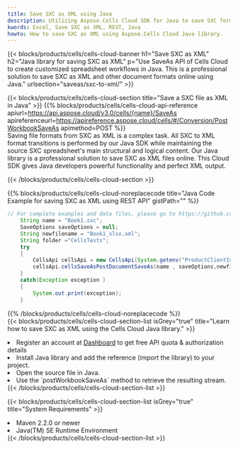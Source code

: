```yaml
---
title: Save SXC as XML using Java 
description: Utilizing Aspose.Cells Cloud SDK for Java to save SXC format file as XML format file. 
kwords: Excel, Save SXC as XML, REST, Java
howto: How to save SXC as XML using Aspose.Cells Cloud Java library.
---
```



{{< blocks/products/cells/cells-cloud-banner h1="Save SXC as XML" h2="Java library for saving SXC as XML" p="Use SaveAs API of Cells Cloud to create customized spreadsheet workflows in Java. This is a professional solution to save SXC as XML and other document formats online using Java." urlsection="saveas/sxc-to-xml/" >}}

{{< blocks/products/cells/cells-cloud-section  title="Save a SXC file as XML in Java" >}}
{{% blocks/products/cells/cells-cloud-api-reference  apiurl=https://api.aspose.cloud/v3.0/cells/{name}/SaveAs  apireferenceurl=https://apireference.aspose.cloud/cells/#/Conversion/PostWorkbookSaveAs  apimethod=POST %}}
<br/>
Saving file formats from SXC as XML is a complex task. All SXC to XML format transitions is performed by our Java SDK while maintaining the source SXC spreadsheet's main structural and logical content. Our Java library is a professional solution to save SXC as XML files online. This Cloud SDK gives Java developers powerful functionality and perfect XML output.

{{< /blocks/products/cells/cells-cloud-section >}}

{{% blocks/products/cells/cells-cloud-noreplacecode title="Java Code Example for saving SXC as XML using REST API" gistPath="" %}}
  
```java
// For complete examples and data files, please go to https://github.com/aspose-cells-cloud/aspose-cells-cloud-java/
    String name = "Book1.sxc";
    SaveOptions saveOptions = null;
    String newfilename = "Book1_xlsx.xml";
    String folder ="CellsTests";
    try 
    {
        CellsApi cellsApi = new CellsApi(System.getenv("ProductClientId"), System.getenv("ProductClientSecret"));
        cellsApi.cellsSaveAsPostDocumentSaveAs(name , saveOptions,newfilename,false,false,folder,null,null,null,true);                       
    }
    catch(Exception exception )
    {
        System.out.print(exception);
    }
```
  
{{% /blocks/products/cells/cells-cloud-noreplacecode  %}}
<br/>
{{< blocks/products/cells/cells-cloud-section-list isGrey="true"  title="Learn how to save SXC as XML using the Cells Cloud Java library." >}}
<li>Register an account at <a href="https://dashboard.aspose.cloud/">Dashboard</a> to get free API quota & authorization details</li>
<li>Install Java library and add the reference (import the library) to your project.</li>
<li>Open the source file in Java.</li>
<li>Use the `postWorkbookSaveAs` method to retrieve the resulting stream.</li>
{{< /blocks/products/cells/cells-cloud-section-list >}}

{{< blocks/products/cells/cells-cloud-section-list isGrey="true"  title="System Requirements" >}}
<li>Maven 2.2.0 or newer</li>
<li>Java(TM) SE Runtime Environment</li>
{{< /blocks/products/cells/cells-cloud-section-list >}}
